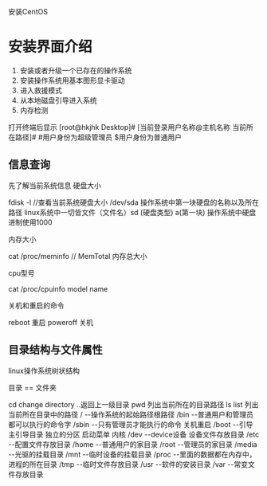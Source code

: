 安装CentOS

# 安装界面介绍

1. 安装或者升级一个已存在的操作系统
2. 安装操作系统用基本图形显卡驱动
3. 进入救援模式
4. 从本地磁盘引导进入系统
5. 内存检测

打开终端后显示
[root@hkjhk Desktop]#
[当前登录用户名称@主机名称 当前所在路径]#
#用户身份为超级管理员
$用户身份为普通用户

## 信息查询
先了解当前系统信息
硬盘大小

fdisk -l  //查看当前系统硬盘大小
/dev/sda 操作系统中第一块硬盘的名称以及所在路径
linux系统中一切皆文件（文件名）sd (硬盘类型) a(第一块)
操作系统中硬盘进制使用1000

内存大小

cat /proc/meminfo  //
MemTotal 内存总大小

cpu型号

cat /proc/cpuinfo
model name

关机和重启的命令

reboot 重启
poweroff 关机

## 目录结构与文件属性

linux操作系统树状结构

目录 == 文件夹

cd change directory  ..返回上一级目录
pwd 列出当前所在的目录路径
ls list 列出当前所在目录中的路径
/ --操作系统的起始路径根路径
/bin  --普通用户和管理员都可以执行的命令字
/sbin --只有管理员才能执行的命令 关机重启
/boot --引导 主引导目录 独立的分区 启动菜单 内核
/dev  --device设备 设备文件存放目录
/etc  --配置文件存放目录
/home --普通用户的家目录
/root --管理员的家目录
/media --光驱的挂载目录
/mnt  --临时设备的挂载目录
/proc --里面的数据都在内存中，进程的所在目录
/tmp  --临时文件存放目录
/usr  --软件的安装目录
/var  --常变文件存放目录